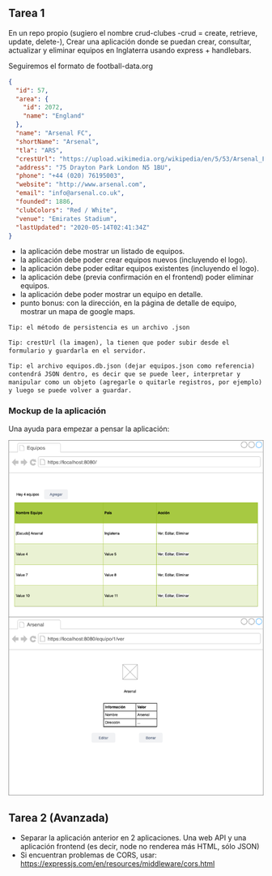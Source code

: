 ## Tarea 1

En un repo propio (sugiero el nombre crud-clubes -crud = create, retrieve, update, delete-), Crear una aplicación donde se puedan crear, consultar, actualizar y eliminar equipos en Inglaterra usando express + handlebars.

Seguiremos el formato de football-data.org

```json
{
  "id": 57,
  "area": {
    "id": 2072,
    "name": "England"
  },
  "name": "Arsenal FC",
  "shortName": "Arsenal",
  "tla": "ARS",
  "crestUrl": "https://upload.wikimedia.org/wikipedia/en/5/53/Arsenal_FC.svg",
  "address": "75 Drayton Park London N5 1BU",
  "phone": "+44 (020) 76195003",
  "website": "http://www.arsenal.com",
  "email": "info@arsenal.co.uk",
  "founded": 1886,
  "clubColors": "Red / White",
  "venue": "Emirates Stadium",
  "lastUpdated": "2020-05-14T02:41:34Z"
}
```

- la aplicación debe mostrar un listado de equipos.
- la aplicación debe poder crear equipos nuevos (incluyendo el logo).
- la aplicación debe poder editar equipos existentes (incluyendo el logo).
- la aplicación debe (previa confirmación en el frontend) poder eliminar equipos.
- la aplicación debe poder mostrar un equipo en detalle.
- punto bonus: con la dirección, en la página de detalle de equipo, mostrar un mapa de google maps.

```
Tip: el método de persistencia es un archivo .json
```

```
Tip: crestUrl (la imagen), la tienen que poder subir desde el formulario y guardarla en el servidor.
```

```
Tip: el archivo equipos.db.json (dejar equipos.json como referencia) contendrá JSON dentro, es decir que se puede leer, interpretar y manipular como un objeto (agregarle o quitarle registros, por ejemplo) y luego se puede volver a guardar.
```

### Mockup de la aplicación

Una ayuda para empezar a pensar la aplicación:

![mockup de la aplicación](./crud_equipos.png)

## Tarea 2 (Avanzada)

- Separar la aplicación anterior en 2 aplicaciones. Una web API y una aplicación frontend (es decir, node no renderea más HTML, sólo JSON)
- Si encuentran problemas de CORS, usar: https://expressjs.com/en/resources/middleware/cors.html
